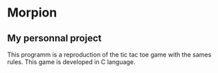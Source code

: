 # Morpion

## My personnal project

This programm is a reproduction of the tic tac toe game with the sames rules.
This game is developed in C language.